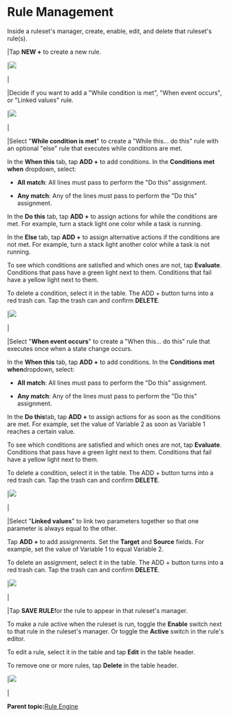 # Rule Management

Inside a ruleset's manager, create, enable, edit, and delete that ruleset's rule\(s\).

|Tap **NEW +** to create a new rule.

|![](../Images/RuleEngine/Ruleset-Home.png)

|

|Decide if you want to add a "While condition is met", "When event occurs", or "Linked values" rule.

|![](../Images/RuleEngine/CreateRule.png)

|

|Select "**While condition is met**" to create a "While this... do this" rule with an optional "else" rule that executes while conditions are met.

In the **When this** tab, tap **ADD +** to add conditions. In the **Conditions met when** dropdown, select:

-   **All match**: All lines must pass to perform the "Do this" assignment.

-   **Any match**: Any of the lines must pass to perform the "Do this" assignment.


In the **Do this** tab, tap **ADD +** to assign actions for while the conditions are met. For example, turn a stack light one color while a task is running.

In the **Else** tab, tap **ADD +** to assign alternative actions if the conditions are not met. For example, turn a stack light another color while a task is not running.

To see which conditions are satisfied and which ones are not, tap **Evaluate**. Conditions that pass have a green light next to them. Conditions that fail have a yellow light next to them.

To delete a condition, select it in the table. The ADD + button turns into a red trash can. Tap the trash can and confirm **DELETE**.

|![](../Images/RuleEngine/WhileConditionIsMet.png)

|

|Select "**When event occurs**" to create a "When this... do this" rule that executes once when a state change occurs.

In the **When this** tab, tap **ADD +** to add conditions. In the **Conditions met when**dropdown, select:

-   **All match**: All lines must pass to perform the "Do this" assignment.

-   **Any match**: Any of the lines must pass to perform the "Do this" assignment.


In the **Do this**tab, tap **ADD +** to assign actions for as soon as the conditions are met. For example, set the value of Variable 2 as soon as Variable 1 reaches a certain value.

To see which conditions are satisfied and which ones are not, tap **Evaluate**. Conditions that pass have a green light next to them. Conditions that fail have a yellow light next to them.

To delete a condition, select it in the table. The ADD + button turns into a red trash can. Tap the trash can and confirm **DELETE**.

|![](../Images/RuleEngine/WhenEventOccurs.png)

|

|Select "**Linked values**" to link two parameters together so that one parameter is always equal to the other.

Tap **ADD +** to add assignments. Set the **Target** and **Source** fields. For example, set the value of Variable 1 to equal Variable 2.

To delete an assignment, select it in the table. The ADD + button turns into a red trash can. Tap the trash can and confirm **DELETE**.

|![](../Images/RuleEngine/LinkedValues.png)

|

|Tap **SAVE RULE**for the rule to appear in that ruleset's manager.

To make a rule active when the ruleset is run, toggle the **Enable** switch next to that rule in the ruleset's manager. Or toggle the **Active** switch in the rule's editor.

To edit a rule, select it in the table and tap **Edit** in the table header.

To remove one or more rules, tap **Delete** in the table header.

|![](../Images/RuleEngine/DeleteRule.png)

|

**Parent topic:**[Rule Engine](../RuleEngine/RuleEngineOverview.md)

